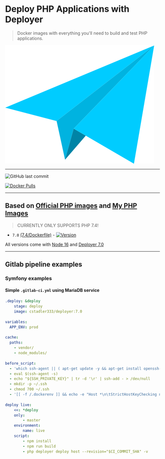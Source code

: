 # Deploy PHP Applications with Deployer

> Docker images with everything you'll need to build and test PHP applications.

![Logo](https://raw.githubusercontent.com/cstadler333/deployer/master/deployer.png)

---

![GitHub last commit](https://img.shields.io/github/last-commit/cstadler333/deployer.svg?style=for-the-badge&logo=git)

[![Docker Pulls](https://img.shields.io/docker/pulls/cstadler333/deployer.svg?style=for-the-badge&logo=docker)](https://hub.docker.com/r/cstadler333/deployer/)

---

## Based on [Official PHP images](https://hub.docker.com/_/php/) and [My PHP Images](https://hub.docker.com/cstadler333/php)

> CURRENTLY ONLY SUPPORTS PHP 7.4!

- `7.0` [(7.4/Dockerfile)](https://github.com/cstadler333/deployer/blob/master/php/7.4/Dockerfile) - [![Version](https://img.shields.io/docker/v/cstadler333/deployer/7.0?style=for-the-badge&logo=docker)](https://hub.docker.com/r/cstadler333/deployer/tags?name=7.0)

All versions come with [Node 16](https://nodejs.org/en/) and [Deployer 7.0](https://deployer.org)

---

## Gitlab pipeline examples

### Symfony examples

#### Simple `.gitlab-ci.yml` using MariaDB service

```yaml
.deploy: &deploy
    stage: deploy
    image: cstadler333/deployer:7.0

variables:
  APP_ENV: prod

cache:
  paths:
    - vendor/
    - node_modules/

before_script:
  - 'which ssh-agent || ( apt-get update -y && apt-get install openssh-client -y )'
  - eval $(ssh-agent -s)
  - echo "${SSH_PRIVATE_KEY}" | tr -d '\r' | ssh-add - > /dev/null
  - mkdir -p ~/.ssh
  - chmod 700 ~/.ssh
  - '[[ -f /.dockerenv ]] && echo -e "Host *\n\tStrictHostKeyChecking no\n\n" > ~/.ssh/config'

deploy live:
    <<: *deploy
    only:
        - master
    environment:
        name: live
    script:
        - npm install
        - npm run build
        - php deployer deploy host --revision="$CI_COMMIT_SHA" -v
```
